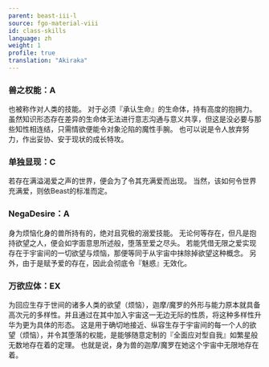 ```yaml
---
parent: beast-iii-l
source: fgo-material-viii
id: class-skills
language: zh
weight: 1
profile: true
translation: "Akiraka"
---
```


### 兽之权能：A

也被称作对人类的技能。
对于必须『承认生命』的生命体，持有高度的抱拥力。
虽然知识形态存在差异的生命体无法进行意志沟通与意义共享，但这是没必要与那些知性相连结，只需情欲便能令对象沦陷的魔性手腕。
也可以说是令人放弃努力，作出妥协、安于现状的成长特攻。

### 单独显现：C

若存在满溢渴爱之声的世界，便会为了令其充满爱而出现。
当然，该如何令世界充满爱，则依Beast的标准而定。

### NegaDesire：A

身为烦恼化身的兽所持有的，绝对且究极的溺爱技能。
无论何等存在，但凡是抱持欲望之人，便会如字面意思所述般，堕落至爱之尽头。
若能凭借无限之爱实现存在于宇宙间的一切欲望与烦恼，那便等同于从宇宙中抹除掉欲望这种概念。
另外，由于是赋予爱的存在，因此会彻底令『魅惑』无效化。

### 万欲应体：EX

为回应生存于世间的诸多人类的欲望（烦恼），迦摩/魔罗的外形与能力原本就具备高次元的多样性。并且通过在其中加入宇宙这一无边无际的性质，将这种多样性升华为更为具体的形态。
这是用于确切地接近、纵容生存于宇宙间的每一个人的欲望（烦恼），并令其堕落的权能，是能够随意定制的『全面应对型自我』如繁星般无数地存在着的定理。
也就是说，身为兽的迦摩/魔罗在她这个宇宙中无限地存在着。
